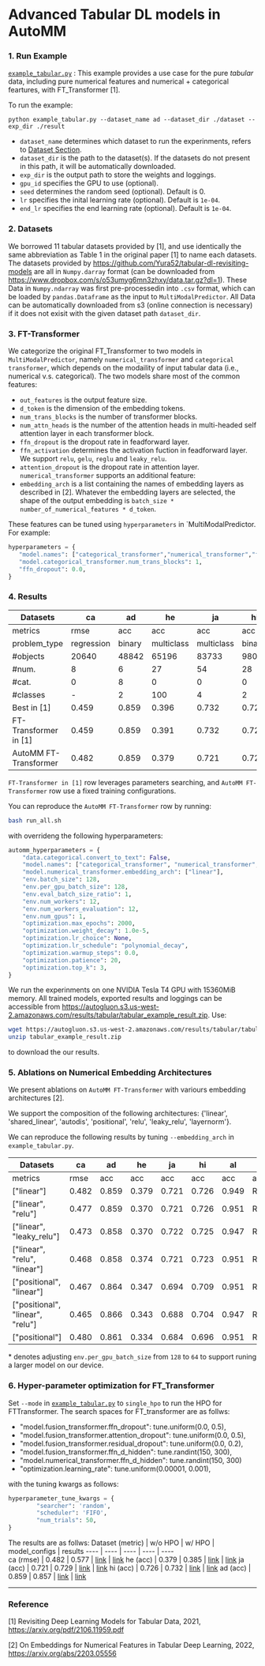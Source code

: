 # Advanced Tabular DL models in AutoMM


### 1. Run Example
[`example_tabular.py`](./example_tabular.py) : This example provides a use case for the pure *tabular* data, including pure numerical features and numerical + categorical feartures, with FT_Transformer [1].

To run the example: 

```python example_tabular.py --dataset_name ad --dataset_dir ./dataset --exp_dir ./result```
   - `dataset_name` determines which dataset to run the experinments, refers to [Dataset Section](###2.-Datasets).
   - `dataset_dir` is the path to the dataset(s). If the datasets do not present in this path, it will be automatically downloaded.
   - `exp_dir` is the output path to store the weights and loggings. 
   - `gpu_id` specifies the GPU to use (optional).
   - `seed` determines the random seed (optional). Default is 0.
   - `lr` specifies the inital learning rate (optional). Default is `1e-04`.
   - `end_lr` specifies the end learning rate (optional). Default is `1e-04`.


### 2. Datasets
We borrowed 11 tabular datasets provided by [1], and use identically the same abbreviation as Table 1 in the original paper [1] to name each datasets. 
The datasets provided by https://github.com/Yura52/tabular-dl-revisiting-models are all in  `Numpy.darray` format (can be downloaded from https://www.dropbox.com/s/o53umyg6mn3zhxy/data.tar.gz?dl=1). 
These Data in `Numpy.ndarray` was first pre-processedin into `.csv` format, which can be loaded by `pandas.Dataframe` as the input to `MultiModalPredictor`. 
All Data can be automatically downloaded from s3 (online connection is necessary) if it does not exisit with the given dataset path `dataset_dir`. 


### 3. FT-Transformer
We categorize the original FT_Transformer to two models in `MultiModalPredictor`, namely `numerical_transformer` and `categorical transformer`, which depends on the modaility of input tabular data (i.e., numerical v.s. categorical). The two models share most of the common features:
   - `out_features` is the output feature size.
   - `d_token` is the dimension of the embedding tokens.
   - `num_trans_blocks` is the number of transformer blocks.
   - `num_attn_heads` is the number of the attention heads in multi-headed self attention layer in each transformer block.
   - `ffn_dropout` is the dropout rate in feadforward layer.
   - `ffn_activation` determines the activation fuction in feadforward layer. We support `relu`, `gelu`, `reglu` and `leaky_relu`.
   - `attention_dropout` is the dropout rate in attention layer.
`numerical_transformer` supports an additional feature:
   - `embedding_arch` is a list containing the names of embedding layers as described in [2]. Whatever the embedding layers are selected, the shape of the output embedding is `batch_size * number_of_numerical_features * d_token`.
  
These features can be tuned using `hyperparameters` in `MultiModalPredictor. For example: 
```python
hyperparameters = {
   "model.names": ["categorical_transformer","numerical_transformer","fusion_transformer"],
   "model.categorical_transformer.num_trans_blocks": 1,
   "ffn_dropout": 0.0,
}
```


### 4. Results

Datasets | ca | ad | he | ja | hi | al | ep | ye | co | ya | mi 
----  | ----  | ----  | ----  | ----  | ----  | ----  | ----  | ----  | ----  | ----  | ----  
metrics | rmse | acc | acc | acc | acc | acc | acc | rmse | acc | rmse | rmse
problem_type | regression | binary | multiclass | multiclass | binary | multiclass | binary | regression | multiclass | regression | regression
#objects | 20640 | 48842 | 65196 | 83733 | 98050 | 108000 | 500000 | 515345 | 581012 | 709877 | 1200192
#num. | 8 | 6 | 27 | 54 | 28 | 128 | 2000 | 90 | 54 | 699 | 136
#cat. | 0 | 8 | 0 | 0 | 0 | 0 | 0 | 0 | 0 | 0 | 0
#classes | - | 2 | 100 | 4 | 2 | 1000 | 2 | - | 7 | - | -
Best in [1] | 0.459 | 0.859 | 0.396 | 0.732 | 0.729 | 0.963 | 0.8982 | 8.794 | 0.970 | 0.753 | 0.745
FT-Transformer in [1] | 0.459 | 0.859 | 0.391 | 0.732 | 0.729 | 0.960 | 0.8982 | 8.855 | 0.970 | 0.756 | 0.746
AutoMM FT-Transformer | 0.482 | 0.859 | 0.379 | 0.721 | 0.726 | 0.949 | RuntimeError | 8.891 | 0.963 | 0.769 | 0.761

`FT-Transformer in [1]` row leverages parameters searching, and `AutoMM FT-Transformer` row use a fixed training configurations.

You can reproduce the `AutoMM FT-Transformer` row by running:
```bash
bash run_all.sh
```
with overrideng the following hyperparameters:
```python
automm_hyperparameters = {
    "data.categorical.convert_to_text": False,
    "model.names": ["categorical_transformer", "numerical_transformer", "fusion_transformer"],
    "model.numerical_transformer.embedding_arch": ["linear"],
    "env.batch_size": 128,
    "env.per_gpu_batch_size": 128,
    "env.eval_batch_size_ratio": 1,
    "env.num_workers": 12,
    "env.num_workers_evaluation": 12,
    "env.num_gpus": 1,
    "optimization.max_epochs": 2000,
    "optimization.weight_decay": 1.0e-5,
    "optimization.lr_choice": None,
    "optimization.lr_schedule": "polynomial_decay",
    "optimization.warmup_steps": 0.0,
    "optimization.patience": 20,
    "optimization.top_k": 3,
}
```

We run the experinments on one NVIDIA Tesla T4 GPU with 15360MiB memory.
All trained models, exported results and loggings can be accessible from https://autogluon.s3.us-west-2.amazonaws.com/results/tabular/tabular_example_result.zip.
Use:
```bash
wget https://autogluon.s3.us-west-2.amazonaws.com/results/tabular/tabular_example_result.zip
unzip tabular_example_result.zip
```
to download the our results.


### 5. Ablations on Numerical Embedding Architectures

We present ablations on `AutoMM FT-Transformer` with variours embedding architectures [2].

We support the composition of the following architectures: {'linear', 'shared_linear', 'autodis', 'positional', 'relu', 'leaky_relu', 'layernorm'}.

We can reproduce the following results by tuning `--embedding_arch` in `example_tabular.py`.

Datasets | ca | ad | he | ja | hi | al | ep | ye | co | ya | mi | Results
----  | ----  | ----  | ----  | ----  | ----  | ----  | ----  | ----  | ----  | ----  | ----  | ----
metrics | rmse | acc | acc | acc | acc | acc | acc | rmse | acc | rmse | rmse
["linear"] | 0.482 | 0.859 | 0.379 | 0.721 | 0.726 | 0.949 | RuntimeError | 8.891 | 0.963 | 0.769 | 0.761 | [link](https://autogluon.s3.us-west-2.amazonaws.com/results/tabular/tabular_example_result.zip)
["linear", "relu"] | 0.477 | 0.859 | 0.370 | 0.721 | 0.726 | 0.951 | RuntimeError | 8.953 | 0.967 | 0.772 | 0.757 | [link](https://autogluon.s3.us-west-2.amazonaws.com/results/tabular/tabular_example_result2.zip)
["linear", "leaky_relu"] | 0.473 | 0.858 | 0.370 | 0.722 | 0.725 | 0.947 | RuntimeError | 8.915 | 0.965 | 0.771 | 0.776 | [link](https://autogluon.s3.us-west-2.amazonaws.com/results/tabular/tabular_example_result3.zip)
["linear", "relu", "linear"] | 0.468 | 0.858 | 0.374 | 0.721 | 0.723 | 0.951 | RuntimeError | 8.941 | 0.965 | 0.769\* | 0.770 | [link](https://autogluon.s3.us-west-2.amazonaws.com/results/tabular/tabular_example_result4.zip)
["positional", "linear"] | 0.467 | 0.864 | 0.347 | 0.694 | 0.709 | 0.951 | RuntimeError | 9.120 | 0.967 | 0.773\* | 0.761 | [link](https://autogluon.s3.us-west-2.amazonaws.com/results/tabular/tabular_example_result5.zip)
["positional", "linear", "relu"] | 0.465 | 0.866 | 0.343 | 0.688 | 0.704 | 0.947 | RuntimeError | 9.131 | 0.967 | 0.774\* | 0.760 | [link](https://autogluon.s3.us-west-2.amazonaws.com/results/tabular/tabular_example_result6.zip)
["positional"] | 0.480 | 0.861 | 0.334 | 0.684 | 0.696 | 0.951 | RuntimeError | 9.189 | 0.967 | 0.774 | 0.765 | [link](https://autogluon.s3.us-west-2.amazonaws.com/results/tabular/tabular_example_result7.zip)

\* denotes adjusting `env.per_gpu_batch_size` from `128` to `64` to support runing a larger model on our device.

### 6. Hyper-parameter optimization for FT_Transformer
Set `--mode` in [`example_tabular.py`](./example_tabular.py) to `single_hpo` to run the HPO for FTTransformer. 
The search spaces for FT_transformer are as follws:
- "model.fusion_transformer.ffn_dropout": tune.uniform(0.0, 0.5), 
- "model.fusion_transformer.attention_dropout": tune.uniform(0.0, 0.5),
- "model.fusion_transformer.residual_dropout": tune.uniform(0.0, 0.2),
- "model.fusion_transformer.ffn_d_hidden": tune.randint(150, 300),
- "model.numerical_transformer.ffn_d_hidden": tune.randint(150, 300)
- "optimization.learning_rate": tune.uniform(0.00001, 0.001),

with the tuning kwargs as follows:
```python
hyperparameter_tune_kwargs = {
        "searcher": 'random',
        "scheduler": 'FIFO',
        "num_trials": 50,
}
```

The results are as follws:
Dataset (metric) | w/o HPO | w/ HPO | model_configs | results 
----  | ----  | ----  | ----  | ----  
ca (rmse) | 0.482 | 0.577 | [link](https://autogluon.s3.us-west-2.amazonaws.com/results/tabular/hpo/ca_hpo_config.yaml) | [link](https://autogluon.s3.us-west-2.amazonaws.com/results/tabular/hpo/ca_hpo_result.zip)
he (acc) | 0.379 | 0.385 | [link](https://autogluon.s3.us-west-2.amazonaws.com/results/tabular/hpo/he_hpo_config.yaml) | [link](https://autogluon.s3.us-west-2.amazonaws.com/results/tabular/hpo/he_hpo_result.zip)
ja (acc) | 0.721 | 0.729 | [link](https://autogluon.s3.us-west-2.amazonaws.com/results/tabular/hpo/ja_hpo_config.yaml) | [link](https://autogluon.s3.us-west-2.amazonaws.com/results/tabular/hpo/ja_hpo_result.zip)
hi (acc) | 0.726 | 0.732 | [link](https://autogluon.s3.us-west-2.amazonaws.com/results/tabular/hpo/hi_hpo_config.yaml) | [link](https://autogluon.s3.us-west-2.amazonaws.com/results/tabular/hpo/hi_hpo_result.zip)
ad (acc) | 0.859 | 0.857 | [link](https://autogluon.s3.us-west-2.amazonaws.com/results/tabular/hpo/al_hpo_config.yaml) | [link](https://autogluon.s3.us-west-2.amazonaws.com/results/tabular/hpo/al_hpo_result.zip)

---

### Reference
[1] Revisiting Deep Learning Models for Tabular Data, 2021, https://arxiv.org/pdf/2106.11959.pdf

[2] On Embeddings for Numerical Features in Tabular Deep Learning, 2022, https://arxiv.org/abs/2203.05556
